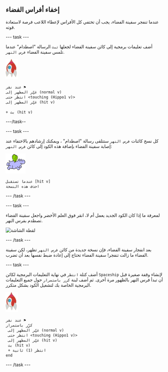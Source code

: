 ## إخفاء أفراس الفضاء

عندما تنفجر سفينة الفضاء، يجب أن تختفي كل الأفراس لإعطاء اللاعب فرصة لاستعادة قوته.

\--- task \---

أضف تعليمات برمجية إلى كائن سفينة الفضاء لجعلها `تبث` الرسالة "اصطدام" عندما تلمس سفينة الفضاء `فرس النهر`.

![كائن الصاروخ](images/rocket-sprite.png)

```blocks3
عند نقر ⚑
غيِّر المظهر إلى (normal v)
انتظر حتى <touching (Hippo1 v)>
غيِّر المظهر إلى (hit v)

+ بث (hit v)
```

\---/task--

\--- task \---

كل نسخ كائنات `فرس النهر` ستتلقى رسالة "اصطدام" ، ويمكنك إرشادهم بالاختفاء عند إصابة سفينة الفضاء بإضافة هذه الكود إلى كائن `فرس النهر`:

![كائن فرس النهر](images/hippo-sprite.png)

```blocks3
عندما تستقبل [hit v]
احذف هذه النسخة
```

\--- /task \---

\--- task \---

لمعرفة ما إذا كان الكود الجديد يعمل أم لا، انقر فوق العلم الأخضر واجعل سفينة الفضاء تصطدم بفرس النهر.

![لقطة الشاشة](images/invaders-hippo-collide.png)

\--- /task \---

بعد انفجار سفينة الفضاء، فإن نسخة جديدة من كائن `فرس النهر` تظهر، لكن سفينة الفضاء ما زالت تنفجر! سفينة الفضاء تحتاج إلى إعادة ضبط نفسها بعد أن تضرب.

\--- task \---

أضف كتلة `انتظر` في نهاية التعليمات البرمجية لكائن `Spaceship` لإنشاء وقفة صغيرة قبل أن تبدأ فرس النهر بالظهور مرة أخرى. ثم أضف لبنة `كرر باستمرار` حول جميع التعليمات البرمجية الخاصة بك لتشغيل الكود بشكل متكرر.

![كائن الصاروخ](images/rocket-sprite.png)

```blocks3
عند نقر ⚑
كرِّر باستمرار 
 غيِّر المظهر إلى (normal v)
 انتظر حتى <touching (Hippo1 v)>
 غيِّر المظهر إلى (hit v)
 بث (hit v)
 + انتظر (1) ثانية
end
```

\--- /task \---